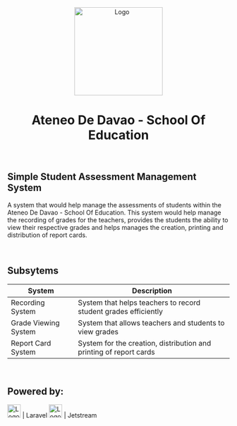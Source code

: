  <div align="center">
    <img src="https://i.ibb.co/mHw4WqW/download.png" alt="Logo" width="200">
  <h1 align="center"> Ateneo De Davao - School Of Education</h1>
</div>

<br>


## Simple Student Assessment Management System

A system that would help manage the assessments of students within the Ateneo De Davao - School Of Education. This system would help manage the recording of grades for the teachers, provides the students the ability to view their respective grades and helps manages the creation, printing and distribution of report cards.

<br>

## Subsytems

| System                         | Description                                                          |
| ---------------------          | -------------------------------------------------------              |
| Recording System               | System that helps teachers to record student grades efficiently      |
| Grade Viewing System           | System that allows teachers and students to view grades              |
| Report Card System             | System for the creation, distribution and printing of report cards   |

<br>

## Powered by: 
<img src="https://upload.wikimedia.org/wikipedia/commons/thumb/9/9a/Laravel.svg/1200px-Laravel.svg.png" alt="Logo" width="30"> |  Laravel
<img src="https://drawsql.app/storage/templates/-5413ac879392bc6a3dd16003603e60d8ed1dfb42.png" alt="Logo" width="30"> |  Jetstream


